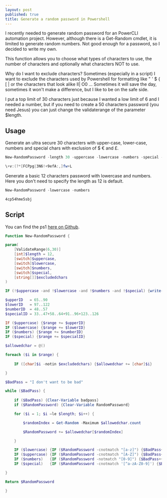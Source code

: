 ```yaml
---
layout: post
published: true
title: Generate a random password in Powershell
---
```

I recently needed to generate random password for an PowerCLI automation project. However, although there is a Get-Random cmdlet, it is limited to generate random numbers. Not good enough for a password, so I decided to write my own.

This function allows you to choose what types of characters to use, the number of characters and optionally what characters NOT to use.

Why do I want to exclude characters? Sometimes (especially in a script) I want to exclude the characters used by Powershell for formatting like " ' $ { [ |  or the characters that look alike Il| O0 ...
Sometimes it will save the day, sometimes it won't make a difference, but I like to be on the safe side.

I put a top limit of 30 characters just because I wanted a low limit of 6 and I needed a number, but if you need to create a 50 characters password (you need Jesus) you can just change the validaterange of the parameter $length.

## Usage

Generate an ultra secure 30 characters with upper-case, lower-case, numbers and special chars with exclusion of $ € and £.

```Powershell
New-RandomPassword -length 30 -uppercase -lowercase -numbers -special -excludedchars "$","€","£"

\+v:(?*[FCPpg|3N6!+9efA:,]fw+L
```

Generate a basic 12 characters password with lowercase and numbers. Here you don't need to specify the length as 12 is default.

```Powershell
New-RandomPassword -lowercase -numbers

4cp54hme5sbj
```

## Script

You can find the ps1 [here on Github](https://github.com/vxav/Scripting/blob/master/New-RandomPassword.ps1).

```Powershell
Function New-RandomPassword {

param(
    [ValidateRange(6,30)]
    [int]$length = 12,
    [switch]$uppercase,
    [switch]$lowercase,
    [switch]$numbers,
    [switch]$special,
    [string[]]$excludedchars
)

IF (!$uppercase -and !$lowercase -and !$numbers -and !$special) {write-warning "Please specify characters to use";break}

$upperID   = 65..90
$lowerID   = 97..122
$numberID  = 48..57
$specialID = 33..47+58..64+91..96+123..126

IF ($uppercase) {$range += $upperID}
IF ($lowercase) {$range += $lowerID}
IF ($numbers) {$range += $numberID}
IF ($special) {$range += $specialID}

$allowedchar = @()

foreach ($i in $range) {
    
    IF ([char]$i -notin $excludedchars) {$allowedchar += [char]$i}

}

$BadPass = "I don't want to be bad"

while ($BadPass) {
    
    if ($BadPass) {Clear-Variable badpass}
    if ($RandomPassword) {Clear-Variable RandomPassword}

    for ($i = 1; $i –le $length; $i++) {

        $randomIndex = Get-Random -Maximum $allowedchar.count

        $RandomPassword += $allowedchar[$randomIndex]

    }

    IF ($lowercase) {IF ($RandomPassword -cnotmatch "[a-z]") {$BadPass++}}
    IF ($uppercase) {IF ($RandomPassword -cnotmatch "[A-Z]") {$BadPass++}}
    IF ($numbers)   {IF ($RandomPassword -notmatch "[0-9]") {$BadPass++}}
    IF ($special)   {IF ($RandomPassword -cnotmatch '[^a-zA-Z0-9]') {$BadPass++}}

}

Return $RandomPassword

}
```
